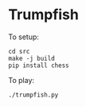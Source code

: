 # Trumpfish

To setup:

    cd src
    make -j build
    pip install chess

To play:

    ./trumpfish.py
